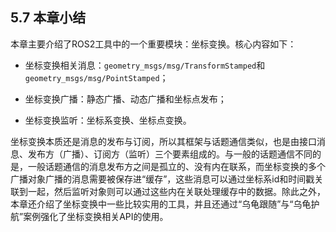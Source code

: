 ## 5.7 本章小结

本章主要介绍了ROS2工具中的一个重要模块：坐标变换。核心内容如下：

* 坐标变换相关消息：`geometry_msgs/msg/TransformStamped`和`geometry_msgs/msg/PointStamped`；

* 坐标变换广播：静态广播、动态广播和坐标点发布；

* 坐标变换监听：坐标系变换、坐标点变换。

坐标变换本质还是消息的发布与订阅，所以其框架与话题通信类似，也是由接口消息、发布方（广播）、订阅方（监听）三个要素组成的。与一般的话题通信不同的是，一般话题通信的消息发布方之间是孤立的、没有内在联系，而坐标变换的多个广播对象广播的消息需要被保存进“缓存”，这些消息可以通过坐标系id和时间戳关联到一起，然后监听对象则可以通过这些内在关联处理缓存中的数据。除此之外，本章还介绍了坐标变换中一些比较实用的工具，并且还通过“乌龟跟随”与“乌龟护航”案例强化了坐标变换相关API的使用。

